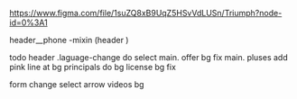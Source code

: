 https://www.figma.com/file/1suZQ8xB9UqZ5HSvVdLUSn/Triumph?node-id=0%3A1

header__phone -mixin (header )

todo
  header .laguage-change do select
  main. offer bg fix
  main. pluses add pink line at bg
  principals do bg
  license bg fix
  <!-- form change title color -->
  form change select arrow
  videos bg 

